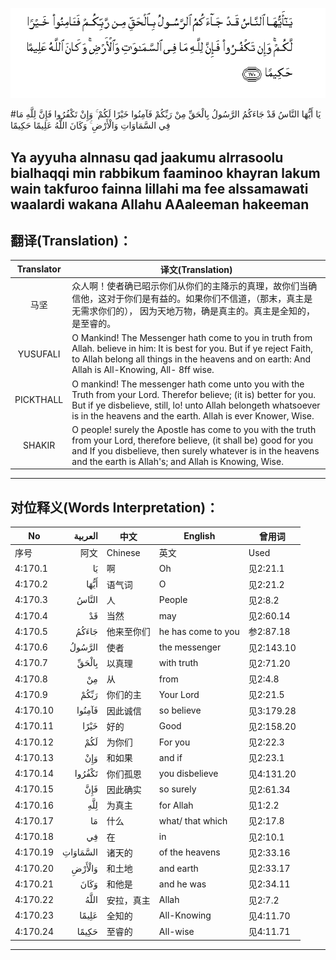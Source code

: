 ![004:170](images/004_170.gif)

#يَا أَيُّهَا النَّاسُ قَدْ جَاءَكُمُ الرَّسُولُ بِالْحَقِّ مِنْ رَبِّكُمْ فَآمِنُوا خَيْرًا لَكُمْ ۚ وَإِنْ تَكْفُرُوا فَإِنَّ لِلَّهِ مَا فِي السَّمَاوَاتِ وَالْأَرْضِ ۚ وَكَانَ اللَّهُ عَلِيمًا حَكِيمًا 

## Ya ayyuha alnnasu qad jaakumu alrrasoolu bialhaqqi min rabbikum faaminoo khayran lakum wain takfuroo fainna lillahi ma fee alssamawati waalardi wakana Allahu AAaleeman hakeeman

## 翻译(Translation)：

| Translator | 译文(Translation)                                            |
| :--------: | ------------------------------------------------------------ |
|    马坚    | 众人啊！使者确已昭示你们从你们的主降示的真理，故你们当确信他，这对于你们是有益的。如果你们不信道，（那末，真主是无需求你们的）， 因为天地万物，确是真主的。真主是全知的，是至睿的。 |
|  YUSUFALI  | O Mankind! The Messenger hath come to you in truth from Allah. believe in him: It is best for you. But if ye reject Faith, to Allah belong all things in the heavens and on earth: And Allah is All-Knowing, All- 8ff wise. |
| PICKTHALL  | O mankind! The messenger hath come unto you with the Truth from your Lord. Therefor believe; (it is) better for you. But if ye disbelieve, still, lo! unto Allah belongeth whatsoever is in the heavens and the earth. Allah is ever Knower, Wise. |
|   SHAKIR   | O people! surely the Apostle has come to you with the truth from your Lord, therefore believe, (it shall be) good for you and If you disbelieve, then surely whatever is in the heavens and the earth is Allah's; and Allah is Knowing, Wise. |

---

## 对位释义(Words Interpretation)：

| No   | العربية | 中文    | English | 曾用词 |
| ---- | ------: | ------- | ------- | ------ |
| 序号 |    阿文 | Chinese | 英文    | Used   |
| 4:170.1  | يَا       | 啊         | Oh                 | 见2:21.1   |
| 4:170.2  | أَيُّهَا     | 语气词     | O                  | 见2:21.2   |
| 4:170.3  | النَّاسُ    | 人         | People             | 见2:8.2    |
| 4:170.4  | قَدْ       | 当然       | may                | 见2:60.14  |
| 4:170.5  | جَاءَكُمُ    | 他来至你们 | he has come to you | 参2:87.18 |
| 4:170.6  | الرَّسُولُ   | 使者       | the messenger      | 见2:143.10 |
| 4:170.7  | بِالْحَقِّ    | 以真理     | with truth         | 见2:71.20  |
| 4:170.8  | مِنْ       | 从         | from               | 见2:4.8    |
| 4:170.9  | رَبِّكُمْ     | 你们的主   | Your Lord          | 见2:21.5   |
| 4:170.10 | فَآمِنُوا   | 因此诚信   | so believe         | 见3:179.28 |
| 4:170.11 | خَيْرًا     | 好的       | Good               | 见2:158.20 |
| 4:170.12 | لَكُمْ      | 为你们     | For you            | 见2:22.3   |
| 4:170.13 | وَإِنْ      | 和如果     | and if             | 见2:23.1 |
| 4:170.14 | تَكْفُرُوا   | 你们孤恩   | you disbelieve     | 见4:131.20 |
| 4:170.15 | فَإِنَّ      | 因此确实   | so surely          | 见2:61.34  |
| 4:170.16 | لِلَّهِ      | 为真主     | for Allah          | 见1:2.2    |
| 4:170.17 | مَا       | 什么       | what/ that which   | 见2:17.8   |
| 4:170.18 | فِي       | 在         | in                 | 见2:10.1   |
| 4:170.19 | السَّمَاوَاتِ | 诸天的     | of the heavens     | 见2:33.16  |
| 4:170.20 | وَالْأَرْضِ   | 和土地     | and earth          | 见2:33.17  |
| 4:170.21 | وَكَانَ     | 和他是     | and he was         | 见2:34.11  |
| 4:170.22 | اللَّهُ     | 安拉，真主 | Allah              | 见2:7.2 |
| 4:170.23 | عَلِيمًا    | 全知的     | All-Knowing        | 见4:11.70  |
| 4:170.24 | حَكِيمًا    | 至睿的     | All-wise           | 见4:11.71  |

---
